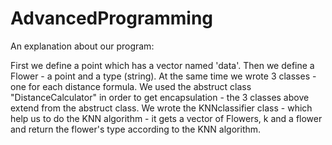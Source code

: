 # AdvancedProgramming
An explanation about our program:

First we define a point which has a vector named 'data'.
Then we define a Flower - a point and a type (string).
At the same time we wrote 3 classes - one for each distance formula.
We used the abstruct class "DistanceCalculator" in order to get encapsulation - the 3 classes above extend from the abstruct class.
We wrote the KNNclassifier class - which help us to do the KNN algorithm - it gets a vector of Flowers, k and a flower and return the flower's type according to the KNN algorithm.

